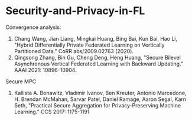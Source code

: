 # Security-and-Privacy-in-FL

Convergence analysis:

1. Chang Wang, Jian Liang, Mingkai Huang, Bing Bai, Kun Bai, Hao Li, "Hybrid Differentially Private Federated Learning on Vertically Partitioned Data." CoRR abs/2009.02763 (2020).
2. Qingsong Zhang, Bin Gu, Cheng Deng, Heng Huang, "Secure Bilevel Asynchronous Vertical Federated Learning with Backward Updating." AAAI 2021: 10896-10904.

Secure MPC
1. Kallista A. Bonawitz, Vladimir Ivanov, Ben Kreuter, Antonio Marcedone, H. Brendan McMahan, Sarvar Patel, Daniel Ramage, Aaron Segal, Karn Seth, "Practical Secure Aggregation for Privacy-Preserving Machine Learning." CCS 2017: 1175-1191
